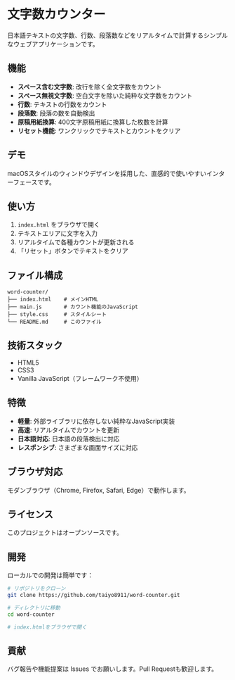 # 文字数カウンター

日本語テキストの文字数、行数、段落数などをリアルタイムで計算するシンプルなウェブアプリケーションです。

## 機能

- **スペース含む文字数**: 改行を除く全文字数をカウント
- **スペース無視文字数**: 空白文字を除いた純粋な文字数をカウント
- **行数**: テキストの行数をカウント
- **段落数**: 段落の数を自動検出
- **原稿用紙換算**: 400文字原稿用紙に換算した枚数を計算
- **リセット機能**: ワンクリックでテキストとカウントをクリア

## デモ

macOSスタイルのウィンドウデザインを採用した、直感的で使いやすいインターフェースです。

## 使い方

1. `index.html` をブラウザで開く
2. テキストエリアに文字を入力
3. リアルタイムで各種カウントが更新される
4. 「リセット」ボタンでテキストをクリア

## ファイル構成

```
word-counter/
├── index.html    # メインHTML
├── main.js       # カウント機能のJavaScript
├── style.css     # スタイルシート
└── README.md     # このファイル
```

## 技術スタック

- HTML5
- CSS3
- Vanilla JavaScript（フレームワーク不使用）

## 特徴

- **軽量**: 外部ライブラリに依存しない純粋なJavaScript実装
- **高速**: リアルタイムでカウントを更新
- **日本語対応**: 日本語の段落検出に対応
- **レスポンシブ**: さまざまな画面サイズに対応

## ブラウザ対応

モダンブラウザ（Chrome, Firefox, Safari, Edge）で動作します。

## ライセンス

このプロジェクトはオープンソースです。

## 開発

ローカルでの開発は簡単です：

```bash
# リポジトリをクローン
git clone https://github.com/taiyo8911/word-counter.git

# ディレクトリに移動
cd word-counter

# index.htmlをブラウザで開く
```

## 貢献

バグ報告や機能提案は Issues でお願いします。Pull Requestも歓迎します。
